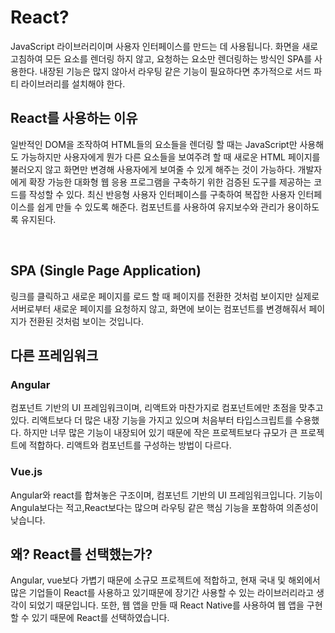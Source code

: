 # React?
JavaScript 라이브러리이며 사용자 인터페이스를 만드는 데 사용됩니다.
화면을 새로고침하여 모든 요소를 렌더링 하지 않고, 요청하는 요소만 렌더링하는 방식인 SPA를 사용한다.
내장된 기능은 많지 않아서 라우팅 같은 기능이 필요하다면 추가적으로 서드 파티 라이브러리를 설치해야 한다.
 
## React를 사용하는 이유
일반적인 DOM을 조작하여 HTML들의 요소들을 렌더링 할 때는 JavaScript만 사용해도 가능하지만 사용자에게 뭔가 다른 요소들을 보여주려 할 때 새로운 HTML 페이지를 불러오지 않고 화면만 변경해 사용자에게 보여줄 수 있게 해주는 것이 가능하다.
개발자에게 확장 가능한 대화형 웹 응용 프로그램을 구축하기 위한 검증된 도구를 제공하는 코드를 작성할 수 있다.
최신 반응형 사용자 인터페이스를 구축하여 복잡한 사용자 인터페이스를 쉽게 만들 수 있도록 해준다.
컴포넌트를 사용하여 유지보수와 관리가 용이하도록 유지된다.

 
## SPA (Single Page Application)
링크를 클릭하고 새로운 페이지를 로드 할 때 페이지를 전환한 것처럼 보이지만 실제로 서버로부터 새로운 페이지를 요청하지 않고, 화면에 보이는 컴포넌트를 변경해줘서 페이지가 전환된 것처럼 보이는 것입니다.
 

## 다른 프레임워크
### Angular
컴포넌트 기반의 UI 프레임워크이며, 리액트와 마찬가지로 컴포넌트에만 초점을 맞추고 있다.
리액트보다 더 많은 내장 기능을 가지고 있으며 처음부터 타입스크립트를 수용했다.
하지만 너무 많은 기능이 내장되어 있기 때문에 작은 프로젝트보다 규모가 큰 프로젝트에 적합하다.
리액트와 컴포넌트를 구성하는 방법이 다르다.
 
### Vue.js
Angular와 react를 합쳐놓은 구조이며, 컴포넌트 기반의 UI 프레임워크입니다.
기능이 Angula보다는 적고,React보다는 많으며 라우팅 같은 핵심 기능을 포함하여 의존성이 낮습니다.
 
 
## 왜? React를 선택했는가?
Angular, vue보다 가볍기 때문에 소규모 프로젝트에 적합하고, 현재 국내 및 해외에서 많은 기업들이 React를 사용하고 있기때문에 장기간 사용할 수 있는 라이브러리라고 생각이 되었기 때문입니다.
또한, 웹 앱을 만들 때 React Native를 사용하여 웹 앱을 구현할 수 있기 때문에 React를 선택하였습니다.